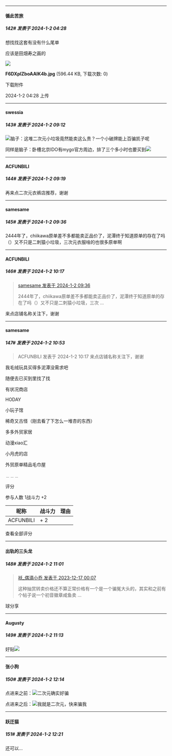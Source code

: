
*****

####  循此苦旅  
##### 142#       发表于 2024-1-2 04:28

想找找这套有没有什么尾单

应该是田畑寿之画的

<img src="https://img.saraba1st.com/forum/202401/02/042816cvseosnc94stpt42.jpg" referrerpolicy="no-referrer">

<strong>F6DXpIZboAAlK4b.jpg</strong> (596.44 KB, 下载次数: 0)

下载附件

2024-1-2 04:28 上传


*****

####  swessia  
##### 143#       发表于 2024-1-2 09:12

<img src="https://static.saraba1st.com/image/smiley/face2017/037.png" referrerpolicy="no-referrer">脑子：这堆二次元小垃圾竟然能卖这么贵？一个小破牌能上百骗凯子呢

同样是脑子：卧槽北京IDO有mygo官方周边，排了三个多小时也要买到<img src="https://static.saraba1st.com/image/smiley/face2017/072.png" referrerpolicy="no-referrer">


*****

####  ACFUNBILI  
##### 144#       发表于 2024-1-2 09:19

再来点二次元衣裤店推荐，谢谢


*****

####  samesame  
##### 145#       发表于 2024-1-2 09:36

2444年了，chiikawa原单差不多都能卖正品价了，泥潭终于知道原单的存在了吗（）又不只是二刺猿小垃圾，三次元衣服啥的也很多原单啊


*****

####  ACFUNBILI  
##### 146#       发表于 2024-1-2 10:17

<blockquote><a href="httphttps://bbs.saraba1st.com/2b/forum.php?mod=redirect&amp;goto=findpost&amp;pid=63508878&amp;ptid=2164382" target="_blank">samesame 发表于 2024-1-2 09:36</a>

2444年了，chiikawa原单差不多都能卖正品价了，泥潭终于知道原单的存在了吗（）又不只是二刺猿小垃圾，三次 ...</blockquote>
来点店铺名称关注下，谢谢


*****

####  samesame  
##### 147#       发表于 2024-1-2 10:53

<blockquote>ACFUNBILI 发表于 2024-1-2 10:17
来点店铺名称关注下，谢谢</blockquote>
我毛绒玩具买得多泥潭没需求吧

随便去已买到里找了找

有状况商店

 HODAY

小玩子馆

稀奇又古怪（刚去看了下怎么一堆杏的东西）

多多外贸家居

动漫xiao汇

小月虎的店

外贸原单精品毛巾屋

﹍﹍﹍

评分

 参与人数 1战斗力 +2

|昵称|战斗力|理由|
|----|---|---|
| ACFUNBILI| + 2||

查看全部评分

*****

####  出轨的三头龙  
##### 148#       发表于 2024-1-2 11:01

<blockquote><a href="httphttps://bbs.saraba1st.com/2b/forum.php?mod=redirect&amp;goto=findpost&amp;pid=63351495&amp;ptid=2164382" target="_blank">袄_偶滴小乔 发表于 2023-12-17 00:07</a>

这种抽赏转卖价格还不算正常价格有一个是一个骗冤大头的，其实和之前有个帖子说一个初音徽章咸鱼卖 ...</blockquote>
球分享


*****

####  Augusty  
##### 149#       发表于 2024-1-2 11:13

好贴<img src="https://static.saraba1st.com/image/smiley/face2017/072.png" referrerpolicy="no-referrer">


*****

####  张小狗  
##### 150#       发表于 2024-1-2 12:14

点进来之前：<img src="https://static.saraba1st.com/image/smiley/face2017/048.png" referrerpolicy="no-referrer">二次元确实好骗

点进来之后：<img src="https://static.saraba1st.com/image/smiley/face2017/077.png" referrerpolicy="no-referrer">我就是二次元，快来骗我


*****

####  跃迁猫  
##### 151#       发表于 2024-1-2 12:21

还可以…

